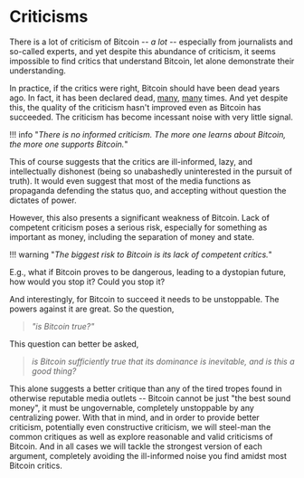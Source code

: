 # Criticisms

There is a lot of criticism of Bitcoin --
 *a lot*
 -- especially from journalists and so-called 
 experts,
 and yet despite this abundance of criticism, 
 it seems impossible 
 to find critics that understand
 Bitcoin, let alone demonstrate
 their understanding.

In practice, if the critics were right,
 Bitcoin should have been dead years ago.
In fact, it has been declared
 dead,
 [many](https://nakamotoinstitute.org/the-skeptics/),
 [many](https://buybitcoinworldwide.com/bitcoin-is-dead/)
 times.
And yet despite this, the quality of the criticism
 hasn't improved even as Bitcoin has succeeded.
The criticism has become incessant
 noise with very little signal.

!!! info "*There is no informed criticism. The more one learns about Bitcoin, the more one supports Bitcoin.*"

This of course suggests
 that the critics are ill-informed,
 lazy, and intellectually dishonest
 (being so unabashedly uninterested
 in the pursuit of truth). 
It would even suggest that most of the media functions as
 propaganda defending the status quo, and
 accepting without question the dictates of power.

However,
 this also presents a significant weakness of
 Bitcoin. 
Lack of competent criticism 
 poses a serious risk,
 especially for something as important as money,
 including the 
 separation of money and state.

!!! warning "*The biggest risk to Bitcoin is its lack of competent crítics.*"

E.g., what if Bitcoin proves to be dangerous,
 leading to a dystopian future,
 how would you stop it?
 Could you stop it?
 
And interestingly, for Bitcoin to succeed
 it needs to be unstoppable. 
The powers
 against it are great. So the question, 

> *"is Bitcoin true?"*

This question can better be asked,

> *is Bitcoin 
 sufficiently true that its
 dominance is inevitable,
 and is this a good thing?*

This alone suggests a better critique than any
 of the tired tropes found in otherwise
 reputable media outlets --
 Bitcoin cannot be just "the best sound money",
 it must be ungovernable, completely
 unstoppable by any centralizing power.
With that in mind, and
 in order to provide better criticism, 
 potentially even constructive criticism,
 we will steel-man the
 common critiques as well as explore
 reasonable and valid criticisms of Bitcoin.
And in all cases we will tackle the strongest
 version of each argument, completely 
 avoiding the ill-informed noise
 you find amidst most Bitcoin critics.



